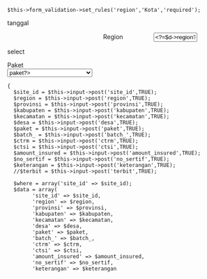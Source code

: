     $this->form_validation->set_rules('region','Kota','required');


tanggal
<div class="form-group">
    <label for="tanggal" style="margin-left:220px;display:inline;">Region</label>
    <input type="text" name="tanggal" style="margin-left:66px;width:20%;display:inline;" class="form-control" readonly="readonly" value="<?=$d->region?>">
</div>

select
<div class="form-group" style="display:inline-block;">
    <label for="paket" style="width:73%;">Paket</label>
    <select class="form-control" name="paket" style="width:110%;margin-right: 18px;">
    <?php foreach($list_satuan as $s){?>
        <?php if($d->paket == $s->nama_satuan){?>
    <option value="<?=$d->paket?>" selected=""><?=$d->paket?></option>
    <?php }else{?>
    <option value="<?=$s->kode_satuan?>"><?=$s->nama_satuan?></option>
        <?php } ?>
        <?php } ?>
    </select>
</div>

    {
      $site_id = $this->input->post('site_id',TRUE);
      $region = $this->input->post('region',TRUE);
      $provinsi = $this->input->post('provinsi',TRUE);
      $kabupaten = $this->input->post('kabupaten',TRUE);
      $kecamatan = $this->input->post('kecamatan',TRUE);
      $desa = $this->input->post('desa',TRUE);
      $paket = $this->input->post('paket',TRUE);
      $batch_ = $this->input->post('batch_',TRUE);
      $ctrm = $this->input->post('ctrm',TRUE);
      $ctsi = $this->input->post('ctsi',TRUE);
      $amount_insured = $this->input->post('amount_insured',TRUE);
      $no_sertif = $this->input->post('no_sertif',TRUE);
      $keterangan = $this->input->post('keterangan',TRUE);
      //$terbit = $this->input->post('terbit',TRUE);

      $where = array('site_id' => $site_id);
      $data = array(
            'site_id' => $site_id,
            'region' => $region,
            'provinsi' => $provinsi,
            'kabupaten' => $kabupaten,
            'kecamatan' => $kecamatan,
            'desa' => $desa,
            'paket' => $paket,
            'batch_' => $batch_,
            'ctrm' => $ctrm,
            'ctsi' => $ctsi,
            'amount_insured' => $amount_insured,
            'no_sertif' => $no_sertif,
            'keterangan' => $keterangan